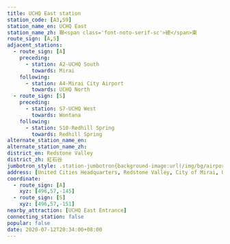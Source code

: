 ```yaml
---
title: UCHQ East station
station_code: [A3,S9]
station_name_en: UCHQ East
station_name_zh: 聯<span class='font-noto-serif-sc'>總</span>東
route_sign: [A,S]
adjacent_stations:
  - route_sign: [A]
    preceding:
      - station: A2-UCHQ South
        towards: Mirai
    following:
      - station: A4-Mirai City Airport
        towards: UCHQ North
  - route_sign: [S]
    preceding:
      - station: S7-UCHQ West
        towards: Wontana
    following:
      - station: S10-Redhill Spring
        towards: Redhill Spring
alternate_station_name_en: 
alternate_station_name_zh: 
district_en: Redstone Valley
district_zh: 紅石谷
jumbotron_style: .station-jumbotron{background-image:url(/img/bg/airportline.png),url(/img/bg/bigsnowline.png);background-repeat:no-repeat;background-size:100% 10px;background-position:0 115px,0 145px}
address: [United Cities Headquarters, Redstone Valley, City of Mirai, United Cities]
coordinate:
  - route_sign: [A]
    xyz: [496,57,-145]
  - route_sign: [S]
    xyz: [496,57,-151]
nearby_attraction: [UCHQ East Entrance]
connecting_station: false
popular: false
date: 2020-07-12T20:34:00+08:00
---
```


